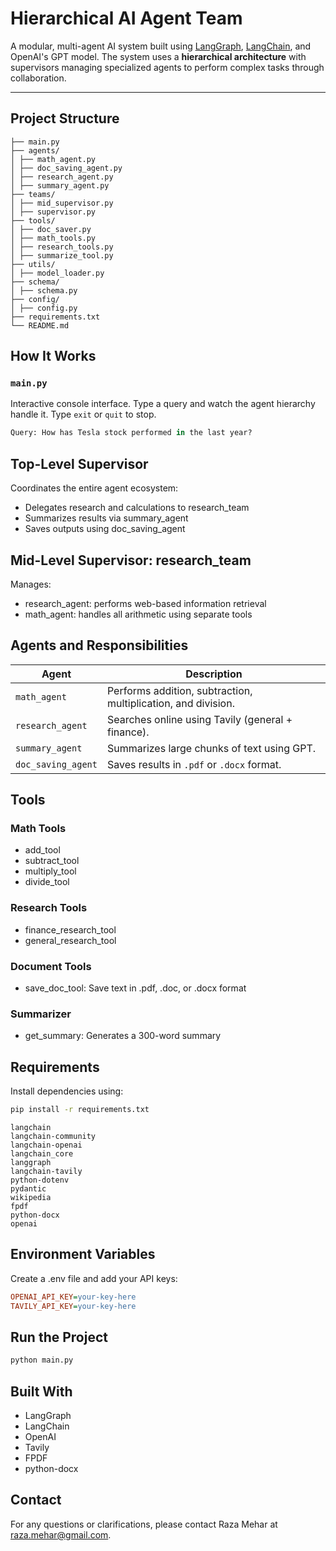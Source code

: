 # Hierarchical AI Agent Team

A modular, multi-agent AI system built using [LangGraph](https://github.com/langchain-ai/langgraph), [LangChain](https://www.langchain.com/), and OpenAI's GPT model. The system uses a **hierarchical architecture** with supervisors managing specialized agents to perform complex tasks through collaboration.

---

## Project Structure
```text
├── main.py
├── agents/
│ ├── math_agent.py
│ ├── doc_saving_agent.py
│ ├── research_agent.py
│ ├── summary_agent.py
├── teams/
│ ├── mid_supervisor.py
│ ├── supervisor.py
├── tools/
│ ├── doc_saver.py
│ ├── math_tools.py
│ ├── research_tools.py
│ ├── summarize_tool.py
├── utils/
│ ├── model_loader.py
├── schema/
│ ├── schema.py
├── config/
│ ├── config.py
├── requirements.txt
└── README.md
```

## How It Works

### `main.py`
Interactive console interface. Type a query and watch the agent hierarchy handle it. Type `exit` or `quit` to stop.

```python
Query: How has Tesla stock performed in the last year?
```

## Top-Level Supervisor
Coordinates the entire agent ecosystem:
- Delegates research and calculations to research_team
- Summarizes results via summary_agent
- Saves outputs using doc_saving_agent

## Mid-Level Supervisor: research_team
Manages:
- research_agent: performs web-based information retrieval
- math_agent: handles all arithmetic using separate tools

## Agents and Responsibilities

| Agent              | Description                                                   |
| ------------------ |---------------------------------------------------------------|
| `math_agent`       | Performs addition, subtraction, multiplication, and division. |
| `research_agent`   | Searches online using Tavily (general + finance).             |
| `summary_agent`    | Summarizes large chunks of text using GPT.                    |
| `doc_saving_agent` | Saves results in `.pdf` or `.docx` format.                    |

## Tools

### Math Tools
- add_tool
- subtract_tool
- multiply_tool
- divide_tool

### Research Tools
- finance_research_tool
- general_research_tool

### Document Tools
- save_doc_tool: Save text in .pdf, .doc, or .docx format

### Summarizer
- get_summary: Generates a 300-word summary

## Requirements
Install dependencies using:
```bash
pip install -r requirements.txt
```

```nginx
langchain
langchain-community
langchain-openai
langchain_core
langgraph
langchain-tavily
python-dotenv
pydantic
wikipedia
fpdf
python-docx
openai
```

## Environment Variables
Create a .env file and add your API keys:
```ini
OPENAI_API_KEY=your-key-here
TAVILY_API_KEY=your-key-here
```

## Run the Project
```bash
python main.py
```

## Built With
- LangGraph
- LangChain
- OpenAI
- Tavily
- FPDF
- python-docx

## Contact
For any questions or clarifications, please contact Raza Mehar at [raza.mehar@gmail.com](mailto:raza.mehar@gmail.com).